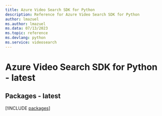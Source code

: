 ```yaml
---
title: Azure Video Search SDK for Python
description: Reference for Azure Video Search SDK for Python
author: lmazuel
ms.author: lmazuel
ms.data: 07/13/2023
ms.topic: reference
ms.devlang: python
ms.service: videosearch
---
```

# Azure Video Search SDK for Python - latest
## Packages - latest
[!INCLUDE [packages](video-search-index.md)]